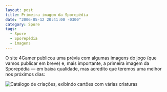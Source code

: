 ```yaml
---
layout: post
title: Primeira imagem da Sporepédia
date: "2006-05-12 20:41:00 -0300"
category: Spore
tags: 
  - Spore
  - Sporepédia
  - imagens
---
```


O site 4Gamer publicou uma prévia com algumas imagens do jogo (que vamos publicar em breve) e, mais importante, a primeira imagem da Sporepédia — em baixa qualidade, mas acredito que teremos uma melhor nos próximos dias:

![Catálogo de criações, exibindo cartões com várias criaturas](https://i.imgur.com/stROxYD.jpg)